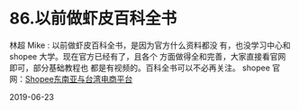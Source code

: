 # 86.以前做虾皮百科全书

林超 Mike : 以前做虾皮百科全书，是因为官方什么资料都没 有，也没学习中心和 shopee 大学。现在官方已经有了，且各个 方面做得全和完善，大家直接看官网即可，部分基础教程也 都是有视频的。百科全书可以不必再关注。 shopee 官网：[Shopee](https://shopee.cn/college)[东南亚与台湾电商平台](https://shopee.cn/college)

2019-06-23